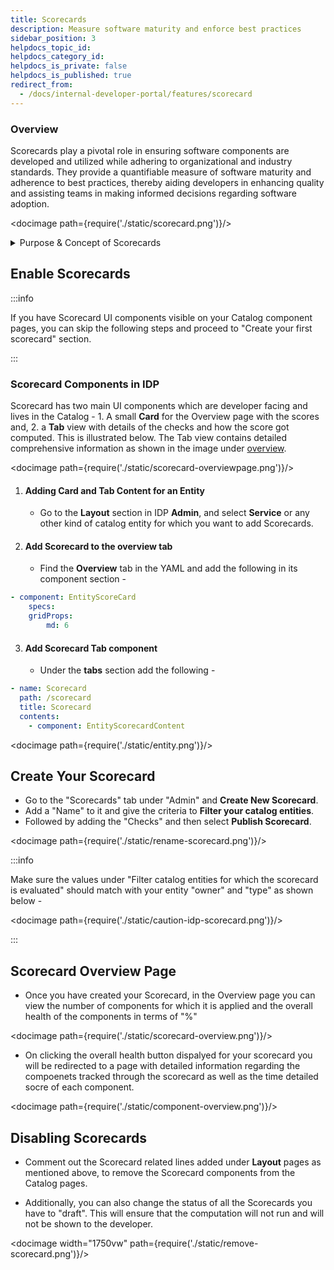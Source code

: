 ```yaml
---
title: Scorecards
description: Measure software maturity and enforce best practices
sidebar_position: 3
helpdocs_topic_id:
helpdocs_category_id:
helpdocs_is_private: false
helpdocs_is_published: true
redirect_from:
  - /docs/internal-developer-portal/features/scorecard
---
```


### Overview

Scorecards play a pivotal role in ensuring software components are developed and utilized while adhering to organizational and industry standards. They provide a quantifiable measure of software maturity and adherence to best practices, thereby aiding developers in enhancing quality and assisting teams in making informed decisions regarding software adoption.

<docvideo src="https://www.youtube.com/embed/jvLDdWS3rFE?si=MBalzaKnDnr4p4QV" />

<docimage path={require('./static/scorecard.png')}/>

<details>
<summary>Purpose & Concept of Scorecards</summary>

- **Measure Software Maturity**: Evaluate the robustness and reliability of software components.
- **Assess Best Practices**: Ensure software adheres to organizational and industry standards.
- **Gamification**: Encourage developers to adhere to standards by providing scores.
- **Confidence Estimation**: Help teams estimate the reliability of software based on its score.

<docimage path={require('./static/concept-scorecard.png')}/>

- **Check**: A check is a query performed against a data point for a software component which results in either `Pass` or `Fail`.
- **Data Source**: Data Sources are third-party providers which can provide a specific type of data for a software component. Example - GitHub, GitLab, Harness, Pagerduty, etc.
- **Data Points**: For each software component, every data source provides some data points. The data points could be a number, a string or a boolean. 

</details>


## Enable Scorecards

:::info

If you have Scorecard UI components visible on your Catalog component pages, you can skip the following steps and proceed to "Create your first scorecard" section.
  
:::

### Scorecard Components in IDP

Scorecard has two main UI components which are developer facing and lives in the Catalog - 1. A small **Card** for the Overview page with the scores and, 2. a **Tab** view with details of the checks and how the score got computed. This is illustrated below. The Tab view contains detailed comprehensive information as shown in the image under [overview](/docs/internal-developer-portal/features/scorecard#overview).

<docimage path={require('./static/scorecard-overviewpage.png')}/>


1. #### Adding Card and Tab Content for an Entity

    - Go to the **Layout** section in IDP **Admin**, and select **Service** or any other kind of catalog entity for which you want to add Scorecards.

2. #### Add Scorecard to the overview tab
    
    - Find the **Overview** tab in the YAML and add the following in its component section -

```yaml
- component: EntityScoreCard
    specs:
    gridProps:
        md: 6
```

3. #### Add Scorecard Tab component

    - Under the **tabs** section add the following -

```yaml
- name: Scorecard
  path: /scorecard
  title: Scorecard
  contents:
    - component: EntityScorecardContent
```
<docimage path={require('./static/entity.png')}/>

## Create Your Scorecard

  - Go to the "Scorecards" tab under "Admin" and **Create New Scorecard**. 
  - Add a "Name" to it and give the criteria to **Filter your catalog entities**.
  - Followed by adding the "Checks" and then select **Publish Scorecard**.

  <docimage path={require('./static/rename-scorecard.png')}/>

  :::info

  Make sure the values under "Filter catalog entities for which the scorecard is evaluated" should match with your entity "owner" and "type" as shown below -

  <docimage path={require('./static/caution-idp-scorecard.png')}/>

  :::

## Scorecard Overview Page

- Once you have created your Scorecard, in the Overview page you can view the number of components for which it is applied and the overall health of the components in terms of "%"

<docimage path={require('./static/scorecard-overview.png')}/>

- On clicking the overall health button dispalyed for your scorecard you will be redirected to a page with detailed information regarding the compoenets tracked through the scorecard as well as the time detailed socre of each component. 

<docimage path={require('./static/component-overview.png')}/>


## Disabling Scorecards
    
- Comment out the Scorecard related lines added under **Layout** pages as mentioned above, to remove the Scorecard components from the Catalog pages. 

- Additionally, you can also change the status of all the Scorecards you have to "draft". This will ensure that the computation will not run and will not be shown to the developer. 

<docimage width="1750vw" path={require('./static/remove-scorecard.png')}/>